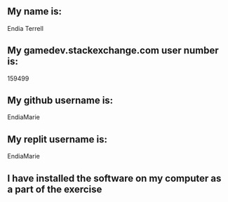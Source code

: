 ## My name is:
Endia Terrell

## My gamedev.stackexchange.com user number is:
159499

## My github username is:
EndiaMarie

## My replit username is:
EndiaMarie
## I have installed the software on my computer as a part of the exercise

